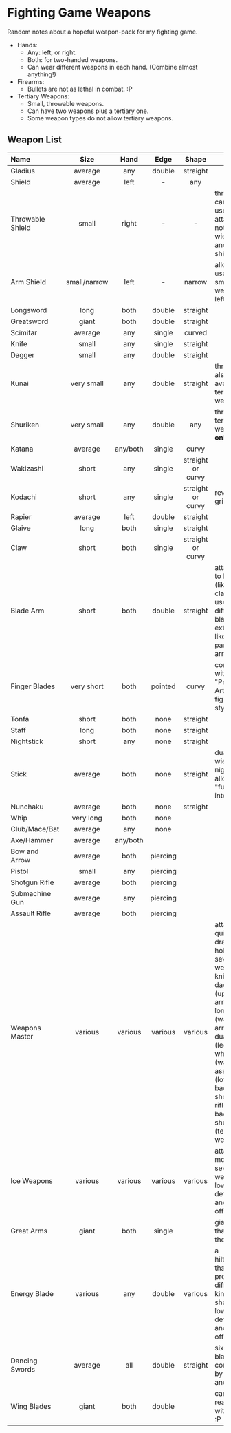 # Fighting Game Weapons

Random notes about a hopeful weapon-pack for my fighting game.

* Hands:
  * Any: left, or right.
  * Both: for two-handed weapons.
  * Can wear different weapons in each hand. (Combine almost anything!)
* Firearms:
  * Bullets are not as lethal in combat. :P
* Tertiary Weapons:
  * Small, throwable weapons.
  * Can have two weapons plus a tertiary one.
  * Some weapon types do not allow tertiary weapons.

## Weapon List

|Name|Size|Hand|Edge|Shape|Extra|
|:---|:---:|:---:|:---:|:---:|---|
|Gladius|average|any|double|straight|
|Shield|average|left|-|any|
|Throwable Shield|small|right|-|-|throwable; can be used to attack; can not "dual wield" with another shield|
|Arm Shield|small/narrow|left|-|narrow|allow usage of small weapon in left hand|
|Longsword|long|both|double|straight|
|Greatsword|giant|both|double|straight|
|Scimitar|average|any|single|curved|
|Knife|small|any|single|straight|
|Dagger|small|any|double|straight|
|Kunai|very small|any|double|straight|throwable; also available as tertiary weapon|
|Shuriken|very small|any|double|any|throwable; tertiary weapon __only__|
|Katana|average|any/both|single|curvy|
|Wakizashi|short|any|single|straight or curvy|
|Kodachi|short|any|single|straight or curvy|reverse grip only?|
|Rapier|average|left|double|straight|
|Glaive|long|both|single|straight|
|Claw|short|both|single|straight or curvy|
|Blade Arm|short|both|double|straight|attachable to hand (like a claw, but is used differently); blade extends like a third part of the arm|
|Finger Blades|very short|both|pointed|curvy|compatible with "Primal Arts" fighting style|
|Tonfa|short|both|none|straight|
|Staff|long|both|none|straight|
|Nightstick|short|any|none|straight|
|Stick|average|both|none|straight|dual-wielding nightsticks allows "fusion" into a stick|
|Nunchaku|average|both|none|straight|
|Whip|very long|both|none|
|Club/Mace/Bat|average|any|none|
|Axe/Hammer|average|any/both|
|Bow and Arrow|average|both|piercing|
|Pistol|small|any|piercing|
|Shotgun Rifle|average|both|piercing|
|Submachine Gun|average|any|piercing|
|Assault Rifle|average|both|piercing|
|Weapons Master|various|various|various|various|attacks quickly draw and holster several weapons: knife and dagger (upper arms); longsword (waist); arm shield; dual pistols (legs); whip (waist); assault rifle (lower back); shotgun rifle (upper back); shuriken (tertiary weapon)|
|Ice Weapons|various|various|various|various|attacks morph into several weapons; low defense and offense|
|Great Arms|giant|both|single||giant arms that reach the ground|
|Energy Blade|various|any|double|various|a hilt/bayard that projects different kinds of shapes; low defense and offense|
|Dancing Swords|average|all|double|straight|six floating blades, controllable by punches and kicks|
|Wing Blades|giant|both|double||can not really fly with them :P|

